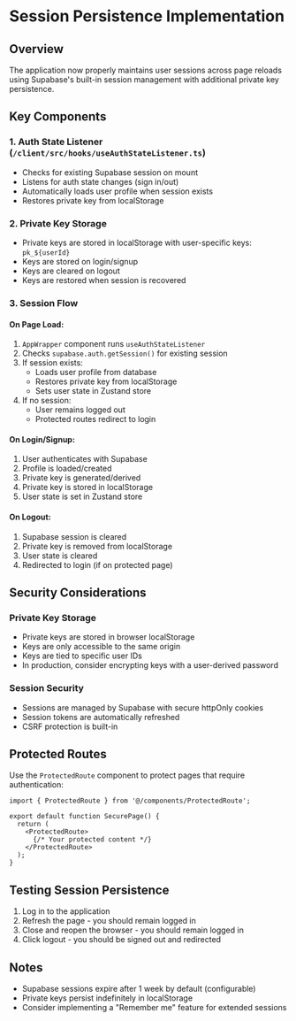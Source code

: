 # Session Persistence Implementation

## Overview
The application now properly maintains user sessions across page reloads using Supabase's built-in session management with additional private key persistence.

## Key Components

### 1. Auth State Listener (`/client/src/hooks/useAuthStateListener.ts`)
- Checks for existing Supabase session on mount
- Listens for auth state changes (sign in/out)
- Automatically loads user profile when session exists
- Restores private key from localStorage

### 2. Private Key Storage
- Private keys are stored in localStorage with user-specific keys: `pk_${userId}`
- Keys are stored on login/signup
- Keys are cleared on logout
- Keys are restored when session is recovered

### 3. Session Flow

#### On Page Load:
1. `AppWrapper` component runs `useAuthStateListener`
2. Checks `supabase.auth.getSession()` for existing session
3. If session exists:
   - Loads user profile from database
   - Restores private key from localStorage
   - Sets user state in Zustand store
4. If no session:
   - User remains logged out
   - Protected routes redirect to login

#### On Login/Signup:
1. User authenticates with Supabase
2. Profile is loaded/created
3. Private key is generated/derived
4. Private key is stored in localStorage
5. User state is set in Zustand store

#### On Logout:
1. Supabase session is cleared
2. Private key is removed from localStorage
3. User state is cleared
4. Redirected to login (if on protected page)

## Security Considerations

### Private Key Storage
- Private keys are stored in browser localStorage
- Keys are only accessible to the same origin
- Keys are tied to specific user IDs
- In production, consider encrypting keys with a user-derived password

### Session Security
- Sessions are managed by Supabase with secure httpOnly cookies
- Session tokens are automatically refreshed
- CSRF protection is built-in

## Protected Routes
Use the `ProtectedRoute` component to protect pages that require authentication:

```tsx
import { ProtectedRoute } from '@/components/ProtectedRoute';

export default function SecurePage() {
  return (
    <ProtectedRoute>
      {/* Your protected content */}
    </ProtectedRoute>
  );
}
```

## Testing Session Persistence

1. Log in to the application
2. Refresh the page - you should remain logged in
3. Close and reopen the browser - you should remain logged in
4. Click logout - you should be signed out and redirected

## Notes
- Supabase sessions expire after 1 week by default (configurable)
- Private keys persist indefinitely in localStorage
- Consider implementing a "Remember me" feature for extended sessions